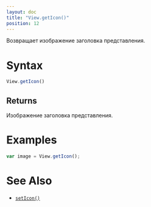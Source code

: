 ```yaml
---
layout: doc
title: "View.getIcon()"
position: 12
---
```


Возвращает изображение заголовка представления.

# Syntax

```js
View.getIcon()
```

## Returns

Изображение заголовка представления.

# Examples

```js
var image = View.getIcon();
```

# See Also

* [`setIcon()`](../View.setIcon/)
